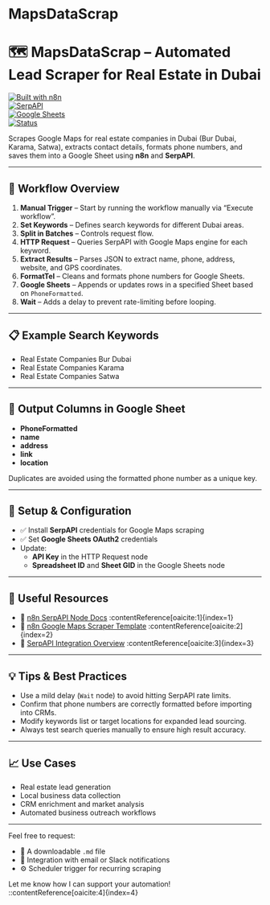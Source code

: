 # MapsDataScrap

# 🗺️ MapsDataScrap – Automated Lead Scraper for Real Estate in Dubai

[![Built with n8n](https://img.shields.io/badge/Built%20with-n8n-208ec6?logo=n8n&logoColor=white)](https://n8n.io)  
[![SerpAPI](https://img.shields.io/badge/API-SerpAPI-blue?logo=serpapi)](https://serpapi.com)  
[![Google Sheets](https://img.shields.io/badge/Storage-Google%20Sheets-green?logo=google-sheets)](https://www.google.com/sheets)  
[![Status](https://img.shields.io/badge/Status-Inactive-lightgrey)](#)

Scrapes Google Maps for real estate companies in Dubai (Bur Dubai, Karama, Satwa), extracts contact details, formats phone numbers, and saves them into a Google Sheet using **n8n** and **SerpAPI**.

---

## 🚀 Workflow Overview

1. **Manual Trigger** – Start by running the workflow manually via “Execute workflow”.
2. **Set Keywords** – Defines search keywords for different Dubai areas.
3. **Split in Batches** – Controls request flow.
4. **HTTP Request** – Queries SerpAPI with Google Maps engine for each keyword.
5. **Extract Results** – Parses JSON to extract name, phone, address, website, and GPS coordinates.
6. **FormatTel** – Cleans and formats phone numbers for Google Sheets.
7. **Google Sheets** – Appends or updates rows in a specified Sheet based on `PhoneFormatted`.
8. **Wait** – Adds a delay to prevent rate-limiting before looping.

---

## 📋 Example Search Keywords

- Real Estate Companies Bur Dubai  
- Real Estate Companies Karama  
- Real Estate Companies Satwa  

---

## 📝 Output Columns in Google Sheet

- **PhoneFormatted**
- **name**
- **address**
- **link**
- **location**

Duplicates are avoided using the formatted phone number as a unique key.

---

## 🔧 Setup & Configuration

- ✅ Install **SerpAPI** credentials for Google Maps scraping  
- ✅ Set **Google Sheets OAuth2** credentials  
- Update:
  - **API Key** in the HTTP Request node
  - **Spreadsheet ID** and **Sheet GID** in the Google Sheets node

---

## 🧰 Useful Resources

- 📘 [n8n SerpAPI Node Docs](https://docs.n8n.io/integrations/builtin/cluster-nodes/sub-nodes/n8n-nodes-langchain.toolserpapi/) :contentReference[oaicite:1]{index=1}  
- 📘 [n8n Google Maps Scraper Template](https://n8n.io/workflows/2063-google-maps-scraper/) :contentReference[oaicite:2]{index=2}  
- 📘 [SerpAPI Integration Overview](https://serpapi.com/blog/boost-your-n8n-workflows-with-serpapis-verified-node/) :contentReference[oaicite:3]{index=3}  

---

## 💡 Tips & Best Practices

- Use a mild delay (`Wait` node) to avoid hitting SerpAPI rate limits.
- Confirm that phone numbers are correctly formatted before importing into CRMs.
- Modify keywords list or target locations for expanded lead sourcing.
- Always test search queries manually to ensure high result accuracy.

---

## 📈 Use Cases

- Real estate lead generation  
- Local business data collection  
- CRM enrichment and market analysis  
- Automated business outreach workflows

---

Feel free to request:
- 🔄 A downloadable `.md` file  
- 🧩 Integration with email or Slack notifications  
- ⚙️ Scheduler trigger for recurring scraping

Let me know how I can support your automation!
::contentReference[oaicite:4]{index=4}

